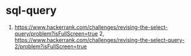 # sql-query

1. https://www.hackerrank.com/challenges/revising-the-select-query/problem?isFullScreen=true
2, https://www.hackerrank.com/challenges/revising-the-select-query-2/problem?isFullScreen=true